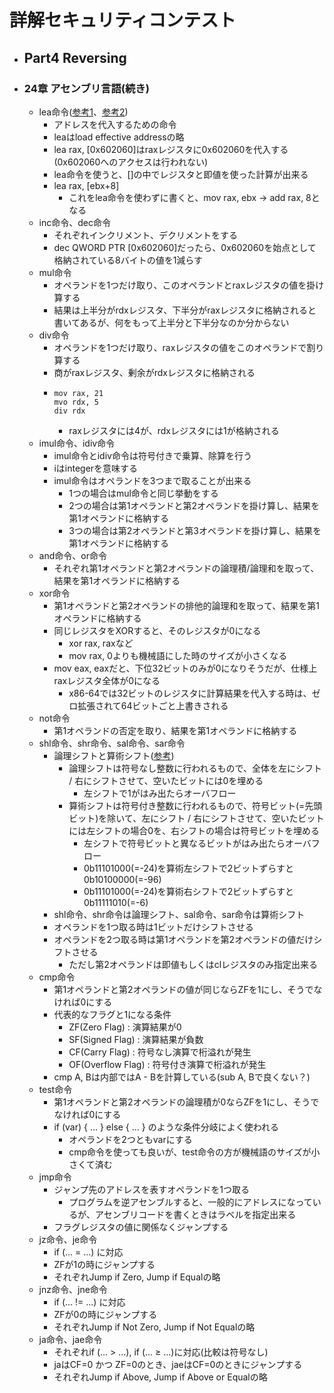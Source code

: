 # 詳解セキュリティコンテスト
- ## Part4 Reversing
- ### 24章 アセンブリ言語(続き)
	- lea命令([参考1](https://qiita.com/kaito_tateyama/items/89272098f4b286b64115#%E5%91%BD%E4%BB%A4)、[参考2](https://qiita.com/nirasan/items/65e8107ae21fcc36d0c9#mov-%E3%81%A8-lea-%E3%81%AE%E9%81%95%E3%81%84%E3%81%AF))
		- アドレスを代入するための命令
		- leaはload effective addressの略
		- lea rax, [0x602060]はraxレジスタに0x602060を代入する(0x602060へのアクセスは行われない)
		- lea命令を使うと、[]の中でレジスタと即値を使った計算が出来る
		- lea rax, [ebx+8]
			- これをlea命令を使わずに書くと、mov rax, ebx → add rax, 8となる
	- inc命令、dec命令
		- それぞれインクリメント、デクリメントをする
		- dec QWORD PTR [0x602060]だったら、0x602060を始点として格納されている8バイトの値を1減らす
	- mul命令
		- オペランドを1つだけ取り、このオペランドとraxレジスタの値を掛け算する
		- 結果は上半分がrdxレジスタ、下半分がraxレジスタに格納されると書いてあるが、何をもって上半分と下半分なのか分からない
	- div命令
		- オペランドを1つだけ取り、raxレジスタの値をこのオペランドで割り算する
		- 商がraxレジスタ、剰余がrdxレジスタに格納される
		- ```
		  mov rax, 21
		  mvo rdx, 5
		  div rdx
		  ```
			- raxレジスタには4が、rdxレジスタには1が格納される
	- imul命令、idiv命令
		- imul命令とidiv命令は符号付きで乗算、除算を行う
		- iはintegerを意味する
		- imul命令はオペランドを3つまで取ることが出来る
			- 1つの場合はmul命令と同じ挙動をする
			- 2つの場合は第1オペランドと第2オペランドを掛け算し、結果を第1オペランドに格納する
			- 3つの場合は第2オペランドと第3オペランドを掛け算し、結果を第1オペランドに格納する
	- and命令、or命令
		- それぞれ第1オペランドと第2オペランドの論理積/論理和を取って、結果を第1オペランドに格納する
	- xor命令
		- 第1オペランドと第2オペランドの排他的論理和を取って、結果を第1オペランドに格納する
		- 同じレジスタをXORすると、そのレジスタが0になる
			- xor rax, raxなど
			- mov rax, 0よりも機械語にした時のサイズが小さくなる
		- mov eax, eaxだと、下位32ビットのみが0になりそうだが、仕様上raxレジスタ全体が0になる
			- x86-64では32ビットのレジスタに計算結果を代入する時は、ゼロ拡張されて64ビットごと上書きされる
	- not命令
		- 第1オペランドの否定を取り、結果を第1オペランドに格納する
	- shl命令、shr命令、sal命令、sar命令
		- 論理シフトと算術シフト([参考](https://qiita.com/Upatissa/items/a83dcb92f124c22d0565))
			- 論理シフトは符号なし整数に行われるもので、全体を左にシフト / 右にシフトさせて、空いたビットには0を埋める
				- 左シフトで1がはみ出たらオーバフロー
			- 算術シフトは符号付き整数に行われるもので、符号ビット(=先頭ビット)を除いて、左にシフト / 右にシフトさせて、空いたビットには左シフトの場合0を、右シフトの場合は符号ビットを埋める
				- 左シフトで符号ビットと異なるビットがはみ出たらオーバフロー
				- 0b11101000(=-24)を算術左シフトで2ビットずらすと0b10100000(=-96)
				- 0b11101000(=-24)を算術右シフトで2ビットずらすと0b11111010(=-6)
		- shl命令、shr命令は論理シフト、sal命令、sar命令は算術シフト
		- オペランドを1つ取る時は1ビットだけシフトさせる
		- オペランドを2つ取る時は第1オペランドを第2オペランドの値だけシフトさせる
			- ただし第2オペランドは即値もしくはclレジスタのみ指定出来る
	- cmp命令
		- 第1オペランドと第2オペランドの値が同じならZFを1にし、そうでなければ0にする
		- 代表的なフラグと1になる条件
			- ZF(Zero Flag) : 演算結果が0
			- SF(Signed Flag) : 演算結果が負数
			- CF(Carry Flag) : 符号なし演算で桁溢れが発生
			- OF(Overflow Flag) : 符号付き演算で桁溢れが発生
		- cmp A, Bは内部ではA - Bを計算している(sub A, Bで良くない？)
	- test命令
		- 第1オペランドと第2オペランドの論理積が0ならZFを1にし、そうでなければ0にする
		- if (var) { ... } else { ... } のような条件分岐によく使われる
			- オペランドを2つともvarにする
			- cmp命令を使っても良いが、test命令の方が機械語のサイズが小さくて済む
	- jmp命令
		- ジャンプ先のアドレスを表すオペランドを1つ取る
			- プログラムを逆アセンブルすると、一般的にアドレスになっているが、アセンブリコードを書くときはラベルを指定出来る
		- フラグレジスタの値に関係なくジャンプする
	- jz命令、je命令
		- if (... = ...) に対応
		- ZFが1の時にジャンプする
		- それぞれJump if Zero, Jump if Equalの略
	- jnz命令、jne命令
		- if (... != ...) に対応
		- ZFが0の時にジャンプする
		- それぞれJump if Not Zero, Jump if Not Equalの略
	- ja命令、jae命令
		- それぞれif (... > ...), if (... ≥ ...)に対応(比較は符号なし)
		- jaはCF=0 かつ ZF=0のとき、jaeはCF=0のときにジャンプする
		- それぞれJump if Above, Jump if Above or Equalの略